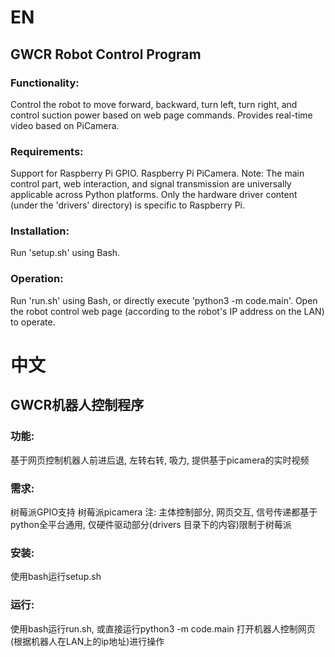 # EN
## GWCR Robot Control Program
### Functionality:
Control the robot to move forward, backward, turn left, turn right, and control suction power based on web page commands. Provides real-time video based on PiCamera.

### Requirements:
Support for Raspberry Pi GPIO.
Raspberry Pi PiCamera.
Note: The main control part, web interaction, and signal transmission are universally applicable across Python platforms. Only the hardware driver content (under the 'drivers' directory) is specific to Raspberry Pi.

### Installation:
Run 'setup.sh' using Bash.

### Operation:
Run 'run.sh' using Bash, or directly execute 'python3 -m code.main'.
Open the robot control web page (according to the robot's IP address on the LAN) to operate.


# 中文
## GWCR机器人控制程序
### 功能:
基于网页控制机器人前进后退, 左转右转, 吸力, 提供基于picamera的实时视频

### 需求:
树莓派GPIO支持
树莓派picamera
注: 主体控制部分, 网页交互, 信号传递都基于python全平台通用, 仅硬件驱动部分(drivers 目录下的内容)限制于树莓派

### 安装:
使用bash运行setup.sh

### 运行:
使用bash运行run.sh, 或直接运行python3 -m code.main
打开机器人控制网页(根据机器人在LAN上的ip地址)进行操作
